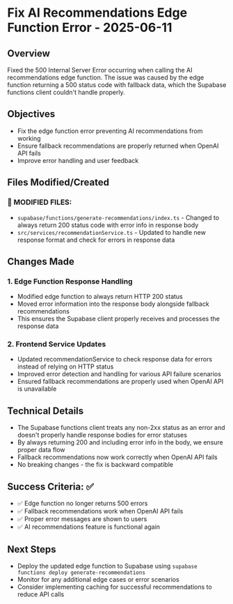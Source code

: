 # Fix AI Recommendations Edge Function Error - 2025-06-11

## Overview
Fixed the 500 Internal Server Error occurring when calling the AI recommendations edge function. The issue was caused by the edge function returning a 500 status code with fallback data, which the Supabase functions client couldn't handle properly.

## Objectives
- Fix the edge function error preventing AI recommendations from working
- Ensure fallback recommendations are properly returned when OpenAI API fails
- Improve error handling and user feedback

## Files Modified/Created

### 🔄 MODIFIED FILES:
- `supabase/functions/generate-recommendations/index.ts` - Changed to always return 200 status code with error info in response body
- `src/services/recommendationService.ts` - Updated to handle new response format and check for errors in response data

## Changes Made

### 1. Edge Function Response Handling
- Modified edge function to always return HTTP 200 status
- Moved error information into the response body alongside fallback recommendations
- This ensures the Supabase client properly receives and processes the response data

### 2. Frontend Service Updates
- Updated recommendationService to check response data for errors instead of relying on HTTP status
- Improved error detection and handling for various API failure scenarios
- Ensured fallback recommendations are properly used when OpenAI API is unavailable

## Technical Details
- The Supabase functions client treats any non-2xx status as an error and doesn't properly handle response bodies for error statuses
- By always returning 200 and including error info in the body, we ensure proper data flow
- Fallback recommendations now work correctly when OpenAI API fails
- No breaking changes - the fix is backward compatible

## Success Criteria: ✅
- ✅ Edge function no longer returns 500 errors
- ✅ Fallback recommendations work when OpenAI API fails
- ✅ Proper error messages are shown to users
- ✅ AI recommendations feature is functional again

## Next Steps
- Deploy the updated edge function to Supabase using `supabase functions deploy generate-recommendations`
- Monitor for any additional edge cases or error scenarios
- Consider implementing caching for successful recommendations to reduce API calls
